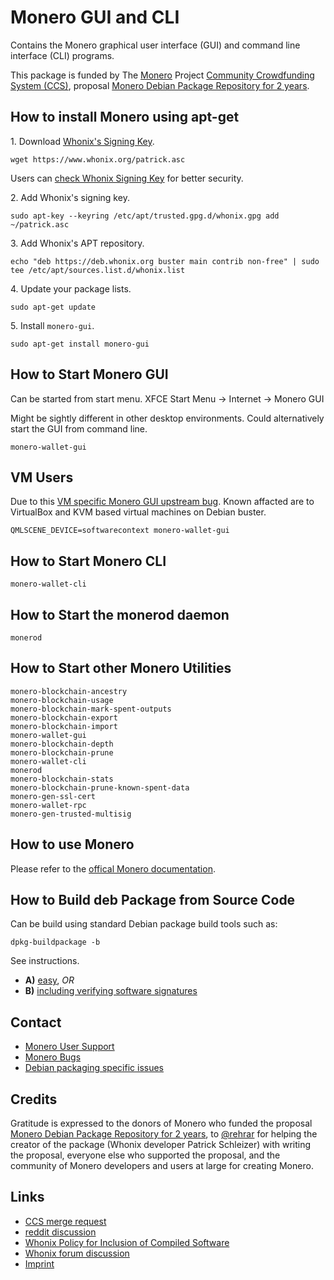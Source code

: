# Monero GUI and CLI #

Contains the Monero graphical user interface (GUI) and command line interface
(CLI) programs.

This package is funded by The [Monero](https://www.getmonero.org/) Project
[Community Crowdfunding System (CCS)](https://ccs.getmonero.org/), proposal
[Monero Debian Package Repository for 2 years](https://ccs.getmonero.org/proposals/adrelanos-debian-package.html).

## How to install Monero using apt-get ##

1\. Download [Whonix's Signing Key](https://www.whonix.org/wiki/Whonix_Signing_Key).

```
wget https://www.whonix.org/patrick.asc
```

Users can [check Whonix Signing Key](https://www.whonix.org/wiki/Whonix_Signing_Key) for better security.

2\. Add Whonix's signing key.

```
sudo apt-key --keyring /etc/apt/trusted.gpg.d/whonix.gpg add ~/patrick.asc
```

3\. Add Whonix's APT repository.

```
echo "deb https://deb.whonix.org buster main contrib non-free" | sudo tee /etc/apt/sources.list.d/whonix.list
```

4\. Update your package lists.

```
sudo apt-get update
```

5\. Install `monero-gui`.

```
sudo apt-get install monero-gui
```

## How to Start Monero GUI ##

Can be started from start menu. XFCE Start Menu -> Internet -> Monero GUI

Might be sightly different in other desktop environments. Could alternatively start the GUI from command line.

```
monero-wallet-gui
```

## VM Users ##

Due to this [VM specific Monero GUI upstream bug](https://github.com/monero-project/monero-gui/issues/2878). Known affacted are to VirtualBox and KVM based virtual machines on Debian buster.

```
QMLSCENE_DEVICE=softwarecontext monero-wallet-gui
```

## How to Start Monero CLI ##

```
monero-wallet-cli
```

## How to Start the monerod daemon ##

```
monerod
```

## How to Start other Monero Utilities ##

```
monero-blockchain-ancestry
monero-blockchain-usage
monero-blockchain-mark-spent-outputs
monero-blockchain-export
monero-blockchain-import
monero-wallet-gui
monero-blockchain-depth
monero-blockchain-prune
monero-wallet-cli
monerod
monero-blockchain-stats
monero-blockchain-prune-known-spent-data
monero-gen-ssl-cert
monero-wallet-rpc
monero-gen-trusted-multisig
```

## How to use Monero ##

Please refer to the [offical Monero documentation](https://web.getmonero.org/get-started/using/).

## How to Build deb Package from Source Code ##

Can be build using standard Debian package build tools such as:

```
dpkg-buildpackage -b
```

See instructions.

* **A)** [easy](https://www.whonix.org/wiki/Dev/Build_Documentation/monero-gui/easy), _OR_
* **B)** [including verifying software signatures](https://www.whonix.org/wiki/Dev/Build_Documentation/monero-gui)

## Contact ##

* [Monero User Support](https://web.getmonero.org/community/hangouts/)
* [Monero Bugs](https://github.com/monero-project)
* [Debian packaging specific issues](https://github.com/Whonix/monero-gui/issues)

## Credits ##

Gratitude is expressed to the donors of Monero who funded the proposal [Monero Debian Package Repository for 2 years](https://ccs.getmonero.org/proposals/adrelanos-debian-package.html), to [@rehrar](https://github.com/rehrar) for helping the creator of the package (Whonix developer Patrick Schleizer) with writing the proposal, everyone else who supported the proposal, and the community of Monero developers and users at large for creating Monero.

## Links ##

* [CCS merge request](https://repo.getmonero-gui.org/monero-gui-project/ccs-proposals/-/merge_requests/130)
* [reddit discussion](https://www.reddit.com/r/Monero/comments/fc8c2j/whonix_lead_developer_wants_to_maintain_a_debian/)
* [Whonix Policy for Inclusion of Compiled Software](https://forums.whonix.org/t/policy-for-inclusion-of-compiled-software/6635)
* [Whonix forum discussion](https://forums.whonix.org/t/monero-and-whonix-sitting-in-a-tree/5949/24)
* [Imprint](https://www.whonix.org/wiki/Imprint)
